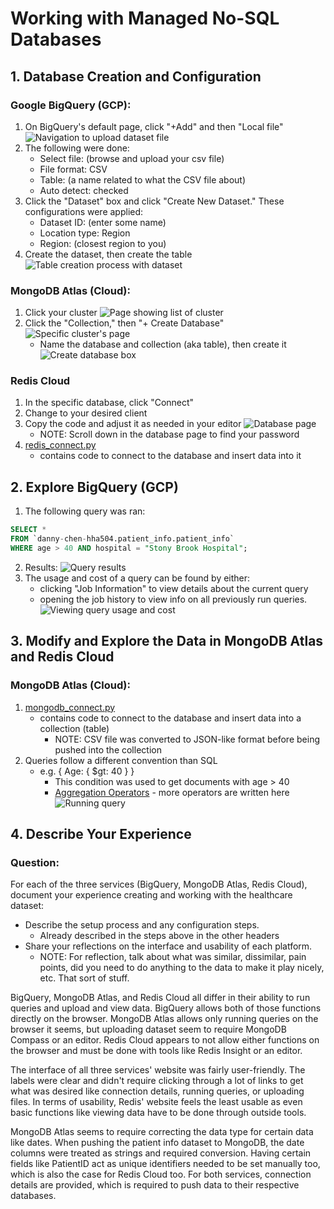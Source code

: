 # Working with Managed No-SQL Databases

## 1. Database Creation and Configuration
### Google BigQuery (GCP):
1. On BigQuery's default page, click "+Add" and then "Local file"
![Navigation to upload dataset file](img/gcp/bigquery/upload_file_link.png)
2. The following were done:
    * Select file: (browse and upload your csv file)
    * File format: CSV
    * Table: (a name related to what the CSV file about)
    * Auto detect: checked
3. Click the "Dataset" box and click "Create New Dataset." These configurations were applied:
    * Dataset ID: (enter some name)
    * Location type: Region
    * Region: (closest region to you)
4. Create the dataset, then create the table
![Table creation process with dataset](img/gcp/bigquery/create_table.png)

### MongoDB Atlas (Cloud):
1. Click your cluster
![Page showing list of cluster](img/mongodb/click_cluster.png)
2. Click the "Collection," then "+ Create Database"
![Specific cluster's page](img/mongodb/create_db.png)
    * Name the database and collection (aka table), then create it
![Create database box](img/mongodb/create_db_config.png)

### Redis Cloud
1. In the specific database, click "Connect"
2. Change to your desired client
3. Copy the code and adjust it as needed in your editor
![Database page](img/redis/db_page.png)
    * NOTE: Scroll down in the database page to find your password
4. [redis_connect.py](https://github.com/dnce17/HHA504_assignment_nosql_dbs/blob/main/redis_connect.py)
    * contains code to connect to the database and insert data into it

## 2. Explore BigQuery (GCP)
1. The following query was ran:
```sql
SELECT * 
FROM `danny-chen-hha504.patient_info.patient_info` 
WHERE age > 40 AND hospital = "Stony Brook Hospital";
```
2. Results:
![Query results](img/gcp/bigquery/query_results.png)
3. The usage and cost of a query can be found by either:
    * clicking "Job Information" to view details about the current query
    * opening the job history to view info on all previously run queries.
![Viewing query usage and cost](img/gcp/bigquery/query_usage_cost.png)

## 3. Modify and Explore the Data in MongoDB Atlas and Redis Cloud
### MongoDB Atlas (Cloud):
1. [mongodb_connect.py](https://github.com/dnce17/HHA504_assignment_nosql_dbs/blob/main/mongodb_connect.py) 
    * contains code to connect to the database and insert data into a collection (table)
        * NOTE: CSV file was converted to JSON-like format before being pushed into the collection
2. Queries follow a different convention than SQL
    * e.g. { Age: { $gt: 40 } }
        * This condition was used to get documents with age > 40
        * [Aggregation Operators](https://www.mongodb.com/docs/manual/reference/operator/aggregation/) - more operators are written here
![Running query](img/mongodb/run_query.png)

## 4. Describe Your Experience
### Question: 
For each of the three services (BigQuery, MongoDB Atlas, Redis Cloud), document your experience creating and working with the healthcare dataset:
* Describe the setup process and any configuration steps.
    * Already described in the steps above in the other headers
* Share your reflections on the interface and usability of each platform.
    * NOTE: For reflection, talk about what was similar, dissimilar, pain points, did you need to do anything to the data to make it play nicely, etc. That sort of stuff.

 BigQuery, MongoDB Atlas, and Redis Cloud all differ in their ability to run queries and upload and view data. BigQuery allows both of those functions directly on the browser. MongoDB Atlas allows only running queries on the browser it seems, but uploading dataset seem to require MongoDB Compass or an editor. Redis Cloud appears to not allow either functions on the browser and must be done with tools like Redis Insight or an editor. 

The interface of all three services' website was fairly user-friendly. The labels were clear and didn't require clicking through a lot of links to get what was desired like connection details, running queries, or uploading files. In terms of usability, Redis' website feels the least usable as even basic functions like viewing data have to be done through outside tools. 

MongoDB Atlas seems to require correcting the data type for certain data like dates. When pushing the patient info dataset to MongoDB, the date columns were treated as strings and required conversion. Having certain fields like PatientID act as unique identifiers needed to be set manually too, which is also the case for Redis Cloud too. For both services, connection details are provided, which is required to push data to their respective databases.